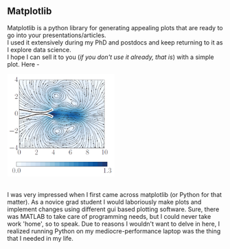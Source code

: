 ## Matplotlib 

Matplotlib is a python library for generating appealing plots that are ready to go into your presentations/articles. <br>
I used it extensively during my PhD and postdocs and keep returning to it as I explore data science. <br>
I hope I can sell it to you (*if you don't use it already, that is*) with a simple plot. Here - 

<img src="python_matplotlib/sample_streams.png?raw=true" width="250" title = "Streamlines showing the formation of multiple vortices in the presence of flexible flaps"></center> 
<br><br>

I was very impressed when I first came across matplotlib (or Python for that matter). As a novice grad student I would laboriously make plots and implement changes using different gui based plotting software. Sure, there was MATLAB to take care of programming needs, but I could never take work 'home', so to speak. Due to reasons I wouldn't want to delve in here, I realized running Python on my mediocre-performance laptop was the thing that I needed in my life. 

